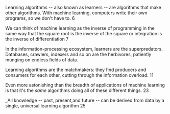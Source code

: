 Learning algorithms -- also known as learners -- are algorithms that make other algorithms. With machine learning, computers write their own programs, so we don't have to. 6 

We can think of machine learning as the inverse of programming in the same way that the square root is the inverse of the square or integration is the inverse of differentiation 7

In the information-processing ecosystem, learners are the superpredators. Databases, crawlers, indexers and so on are the herbivores, patiently munging on endless fields of data. 

Learning algorithms are the matchmakers: they find producers and consumers for each other, cutting through the information overload. 11

Even more astonishing than the breadth of applications of machine learning is that it's the _same_ algorithms doing all of these different things. 23

_All knowledge -- past, present,and future -- can be derived from data by a single, universal learning algorithm 25
